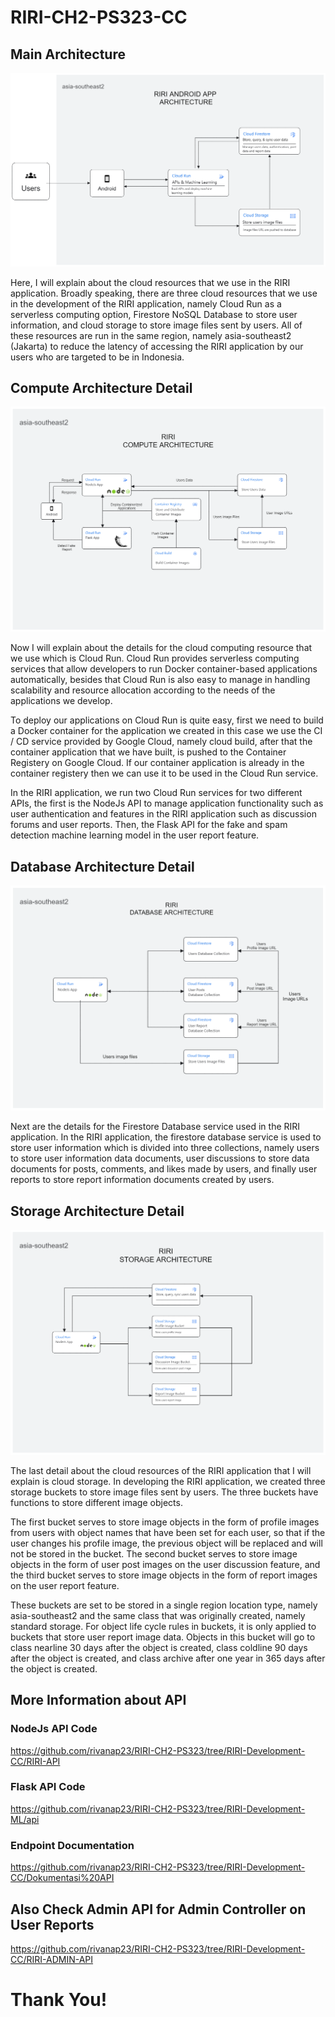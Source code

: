 # RIRI-CH2-PS323-CC

## Main Architecture
![RIRI Main Architecture](https://github.com/rivanap23/RIRI-CH2-PS323/raw/RIRI-Development-CC/Architecture/RIRI-MAIN-ARCHITECTURE.png)


Here, I will explain about the cloud resources that we use in the RIRI application. Broadly speaking, there are three cloud resources that we use in the development of the RIRI application, namely Cloud Run as a serverless computing option, Firestore NoSQL Database to store user information, and cloud storage to store image files sent by users. All of these resources are run in the same region, namely asia-southeast2 (Jakarta) to reduce the latency of accessing the RIRI application by our users who are targeted to be in Indonesia.

## Compute Architecture Detail
![RIRI Compute Architecture](https://github.com/rivanap23/RIRI-CH2-PS323/raw/RIRI-Development-CC/Architecture/RIRI-COMPUTE-ARCHITECTURE.png)

Now I will explain about the details for the cloud computing resource that we use which is Cloud Run. Cloud Run provides serverless computing services that allow developers to run Docker container-based applications automatically, besides that Cloud Run is also easy to manage in handling scalability and resource allocation according to the needs of the applications we develop.

To deploy our applications on Cloud Run is quite easy, first we need to build a Docker container for the application we created in this case we use the CI / CD service provided by Google Cloud, namely cloud build, after that the container application that we have built, is pushed to the Container Registery on Google Cloud. If our container application is already in the container registery then we can use it to be used in the Cloud Run service.

In the RIRI application, we run two Cloud Run services for two different APIs, the first is the NodeJs API to manage application functionality such as user authentication and features in the RIRI application such as discussion forums and user reports. Then, the Flask API for the fake and spam detection machine learning model in the user report feature.

## Database Architecture Detail
![RIRI Database Architecture](https://github.com/rivanap23/RIRI-CH2-PS323/raw/RIRI-Development-CC/Architecture/RIRI-DATABASE-ARCHITECTURE.png)

Next are the details for the Firestore Database service used in the RIRI application. In the RIRI application, the firestore database service is used to store user information which is divided into three collections, namely users to store user information data documents, user discussions to store data documents for posts, comments, and likes made by users, and finally user reports to store report information documents created by users.

## Storage Architecture Detail
![RIRI Storage Architecture](https://github.com/rivanap23/RIRI-CH2-PS323/raw/RIRI-Development-CC/Architecture/Storage%20Architecture.png)

The last detail about the cloud resources of the RIRI application that I will explain is cloud storage. In developing the RIRI application, we created three storage buckets to store image files sent by users. The three buckets have functions to store different image objects.

The first bucket serves to store image objects in the form of profile images from users with object names that have been set for each user, so that if the user changes his profile image, the previous object will be replaced and will not be stored in the bucket. The second bucket serves to store image objects in the form of user post images on the user discussion feature, and the third bucket serves to store image objects in the form of report images on the user report feature.

These buckets are set to be stored in a single region location type, namely asia-southeast2 and the same class that was originally created, namely standard storage. For object life cycle rules in buckets, it is only applied to buckets that store user report image data. Objects in this bucket will go to class nearline 30 days after the object is created, class coldline 90 days after the object is created, and class archive after one year in 365 days after the object is created.


## More Information about API

### NodeJs API Code
https://github.com/rivanap23/RIRI-CH2-PS323/tree/RIRI-Development-CC/RIRI-API

### Flask API Code
https://github.com/rivanap23/RIRI-CH2-PS323/tree/RIRI-Development-ML/api

### Endpoint Documentation
https://github.com/rivanap23/RIRI-CH2-PS323/tree/RIRI-Development-CC/Dokumentasi%20API

## Also Check Admin API for Admin Controller on User Reports
https://github.com/rivanap23/RIRI-CH2-PS323/tree/RIRI-Development-CC/RIRI-ADMIN-API


# Thank You!

